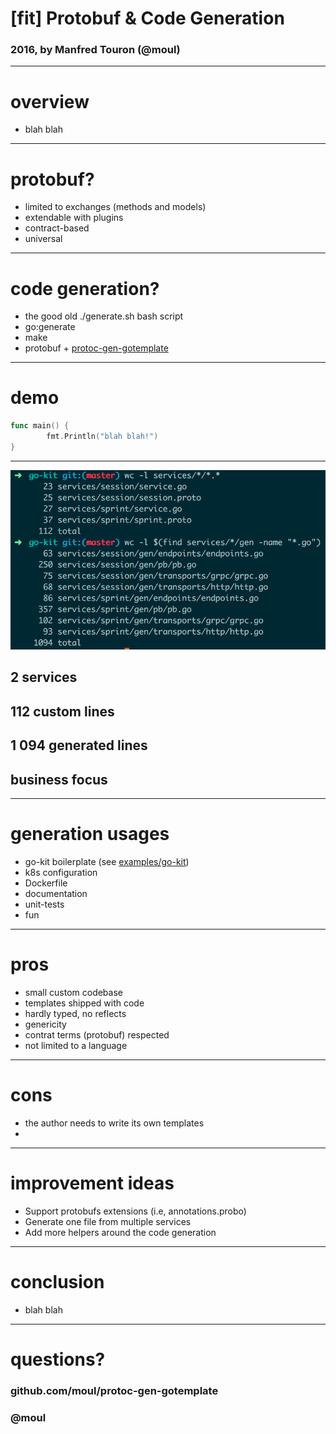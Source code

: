 # [fit] Protobuf & Code Generation

### 2016, by Manfred Touron (@moul)

---

# overview

* blah blah

---

# protobuf?

* limited to exchanges (methods and models)
* extendable with plugins
* contract-based
* universal

---

# code generation?

* the good old ./generate.sh bash script
* go:generate
* make
* protobuf + [protoc-gen-gotemplate](https://github.com/moul/protoc-gen-gotemplate)

---

# demo

```go
func main() {
        fmt.Println("blah blah!")
}
```

---

![right fit](assets/wc.png)

## 2 services
## 112 custom lines
## 1 094 generated lines
## business focus

---

# generation usages

* go-kit boilerplate (see [examples/go-kit](https://github.com/moul/protoc-gen-gotemplate/tree/master/examples/go-kit))
* k8s configuration
* Dockerfile
* documentation
* unit-tests
* fun

---

# pros

* small custom codebase
* templates shipped with code
* hardly typed, no reflects
* genericity
* contrat terms (protobuf) respected
* not limited to a language

---

# cons

* the author needs to write its own templates
*

---

# improvement ideas

* Support protobufs extensions (i.e, annotations.probo)
* Generate one file from multiple services
* Add more helpers around the code generation

---

# conclusion

* blah blah

---

# questions?

### github.com/moul/protoc-gen-gotemplate
### @moul
